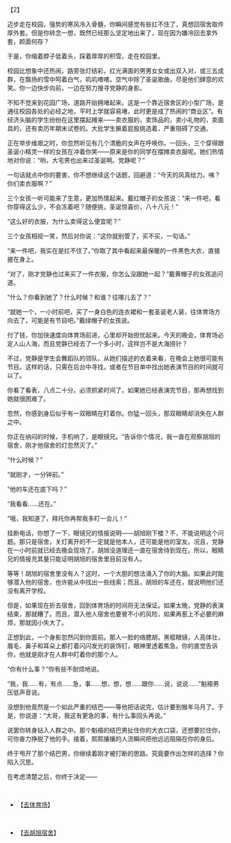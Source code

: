 <div id="navifation" class='headbar'>
    <iframe id='head' align="center" width="100%" height="160" src=""  frameborder="no" border="0" marginwidth="0" marginheight="px" scrolling="no"></iframe>
</div>
<style>
    .headbar{text-align:center;}
    .iframe{margin:0 auto;}
</style>
<script>
    var oDiv = document.getElementById('head');
    oDiv.style.position = 'fixed'; oDiv.style.top = '0px'; oDiv.style.left = '0px';
    document.title="众里寻她千百度";
    document.querySelector("body > div > h1 > a").innerHTML=''
</script>
<br><br>


【2】

迈步走在校园，强势的寒风冷入骨髓，你瞬间感觉有些扛不住了，真想回宿舍取件厚外套。但是你转念一想，既然已经那么坚定地出来了，现在因为嫌冷回去拿外套，颜面何存？

于是，你缩着脖子低着头，踩着厚厚的积雪，走在校园里。

校园比想象中还热闹，路旁张灯结彩，红光满面的男男女女或出双入对，或三五成群，在飘扬的雪中呵着白气，叽叽喳喳。空气中除了圣诞歌曲，尽是他们肆意的欢笑。你一边快步向前，一边在努力搜寻党静的身影。

不知不觉来到花园广场，道路开始拥堵起来。这是一个靠近宿舍区的小型广场，是通往校园各处的必经之地，平时上学就容易堵，此时更是成了热闹的“商业区”。有经济头脑的学生纷纷在这里摆起摊来——卖衣服的，卖饰品的，卖小礼物的，卖面具的，还有卖历年期末试卷的。大批学生撅着屁股挑选着，严重阻碍了交通。

正在举步维艰之时，你忽然听见有几个清脆的女声在呼唤你。一回头，三个穿得跟圣诞小精灵一样的女孩在冲着你笑——原来是你的同学在摆摊卖衣服呢。她们热情地对你说：“哟，大宅男也出来过圣诞啊。党静呢？”

一句话就点中你的要害，你不想继续这个话题，回避道：“今天的风真给力。咦？你们卖衣服啊？”

三个女孩一听可能来了生意，更加热情起来。戴红帽子的女孩说：“来一件吧，看你穿得这么少，不会冻着吧？随便挑，圣诞惊喜价，八十八元！”

“这么好的衣服，为什么卖得这么便宜呢？”

三个女孩相视一笑，然后对你说：“这你就别管了，买不买，一句话。”

“来一件吧，我实在是扛不住了。”你取了其中看起来最保暖的一件黑色大衣，直接披在身上。

“对了，刚才党静也过来买了一件衣服，你怎么没跟她一起？”戴黄帽子的女孩追问道。

“什么？你看到她了？什么时候？和谁？往哪儿去了？”

“就她一个，一小时前吧，买了一身白色的连衣裙和一套圣诞老人装，往体育场方向去了，可能是有节目吧。”戴绿帽子的女孩说。

付了钱，你加快速度向体育场前进，心里却开始担忧起来。今天的晚会，体育场必定人山人海，而且党静已经去了一个多小时，这样岂不是大海捞针？

不过，党静是学生会舞蹈队的领队，从她们描述的衣着来看，在晚会上她很可能有节目。这样的话，只需在后台中寻找，或者在节目单中找出她表演节目的时间就可以了。

你看了看表，八点二十分。必须抓紧时间了，如果她已经表演完节目，那再想找到她就很困难了。

忽然，你感到身后似乎有一双眼睛在盯着你。你猛一回头，那双眼睛却消失在人群之中。

你正在纳闷的时候，手机响了，是眼镜兄。“告诉你个情况，我一直在观察胡旭的宿舍，刚才他宿舍的灯忽然灭了。”

“什么时候？”

“就刚才，一分钟前。”

“他的车还在底下吗？”

“我看看……还在。”

“哦，我知道了，拜托你再帮我多盯一会儿！”

挂断电话，你想了一下，眼镜兄的情报说明——胡旭刚下楼？不，不能说明这个问题。那只是宿舍，关灯离开的不一定就是他本人，还可能是他的室友。况且，党静在一小时前就已经去晚会现场了，胡旭没道理还一直在宿舍待到现在。所以，眼睛兄的情报充其量只能证明胡旭的宿舍里目前没有人。

等等！胡旭的宿舍里没有人？这时，一个大胆的想法涌入了你的大脑。如果此时能够潜入他的宿舍，也许能从中找出一些线索；而且，胡旭的车还在，就说明他们还没有离开学校。

但是，如果现在折去宿舍，回到体育场的时间将无法保证。如果太晚，党静的表演结束，那就糟了。而且，潜入他人宿舍也要冒不小的风险，如果再惹上不必要的麻烦，那就因小失大了。

正想到此，一个身影忽然闪到你面前。那人一脸的络腮胡，黑框眼镜，人高体壮，眉毛、鼻子和耳朵上都打着闪闪发光的装饰钉，眼神里透着焦急。你的直觉告诉你，他就是刚才在人群中盯着你的那个人。

“你有什么事？”你有些不耐烦地说。

“我，我……有，有点……急，事……想，想，想……跟你……说，说说……”魁梧男压低声音说。

没想到他竟然是一个如此严重的结巴——等他把话说完，估计要到猴年马月了。于是，你说道：“大哥，我这有更急的事，有什么事回头再说。”

说罢你转身钻入人群之中。那个魁梧的结巴男扯住你的大衣口袋，还想要拦住你，可你奋力挣脱了他的手。接着，熙熙攘攘的人流瞬间把他远远阻隔在你的身后。

终于甩开了那个结巴男，你继续着刚才被打断的思路。究竟要作出怎样的选择？你陷入沉思。

在考虑清楚之后，你终于决定——

<br/>

* 【[去体育场](4)】
<br/>

* 【[去胡旭宿舍](5)】